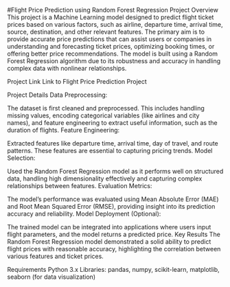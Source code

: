 #Flight Price Prediction using Random Forest Regression
Project Overview
This project is a Machine Learning model designed to predict flight ticket prices based on various factors, such as airline, departure time, arrival time, source, destination, and other relevant features. The primary aim is to provide accurate price predictions that can assist users or companies in understanding and forecasting ticket prices, optimizing booking times, or offering better price recommendations. The model is built using a Random Forest Regression algorithm due to its robustness and accuracy in handling complex data with nonlinear relationships.

Project Link
Link to Flight Price Prediction Project

Project Details
Data Preprocessing:

The dataset is first cleaned and preprocessed. This includes handling missing values, encoding categorical variables (like airlines and city names), and feature engineering to extract useful information, such as the duration of flights.
Feature Engineering:

Extracted features like departure time, arrival time, day of travel, and route patterns. These features are essential to capturing pricing trends.
Model Selection:

Used the Random Forest Regression model as it performs well on structured data, handling high dimensionality effectively and capturing complex relationships between features.
Evaluation Metrics:

The model’s performance was evaluated using Mean Absolute Error (MAE) and Root Mean Squared Error (RMSE), providing insight into its prediction accuracy and reliability.
Model Deployment (Optional):

The trained model can be integrated into applications where users input flight parameters, and the model returns a predicted price.
Key Results
The Random Forest Regression model demonstrated a solid ability to predict flight prices with reasonable accuracy, highlighting the correlation between various features and ticket prices.

Requirements
Python 3.x
Libraries: pandas, numpy, scikit-learn, matplotlib, seaborn (for data visualization)
